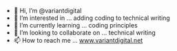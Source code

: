 - 👋 Hi, I’m @variantdigital
- 👀 I’m interested in ... adding coding to technical writing
- 🌱 I’m currently learning ... coding principles 
- 💞️ I’m looking to collaborate on ... technical writing 
- 📫 How to reach me ... www.variantdigital.net

<!---
variantdigital/variantdigital is a ✨ special ✨ repository because its `README.md` (this file) appears on your GitHub profile.
You can click the Preview link to take a look at your changes.
--->
